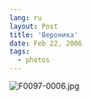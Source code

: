 ```yaml
---
lang: ru
layout: Post
title: 'Вероника'
date: Feb 22, 2006
tags:
  - photos
---
```




![F0097-0006.jpg](upload://F0097-0006.jpg)

